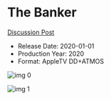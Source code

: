 # The Banker

[Discussion Post](https://www.avsforum.com/threads/bass-eq-for-filtered-movies.2995212/post-59399192)

* Release Date: 2020-01-01
* Production Year: 2020
* Format: AppleTV DD+ATMOS

![img 0](https://i.imgur.com/XStWS62.jpg)

![img 1](https://i.imgur.com/Ni8zJWo.png)

